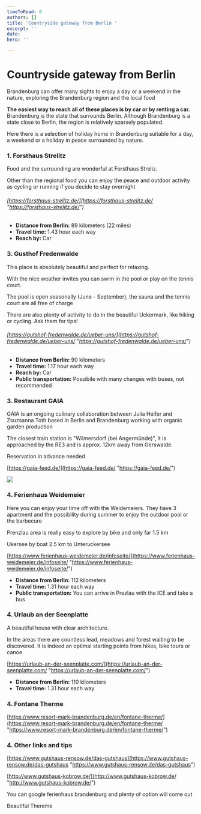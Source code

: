 ```yaml
---
timeToRead: 8
authors: []
title: 'Countryside gateway from Berlin '
excerpt: ''
date: 
hero: ''

---
```

# Countryside gateway from Berlin

Brandenburg can offer many sights to enjoy a day or a weekend in the nature, exploring the Brandenburg region and the local food

**The easiest way to reach all of these places is by car or by renting a car.** Brandenburg is the state that surrounds Berlin. Although Brandenburg is a state close to Berlin, the region is relatively sparsely populated.

Here there is a selection of holiday home in Brandenburg suitable for a day, a weekend or a holiday in peace surrounded by nature.

### 1. Forsthaus Strelitz

Food and the surrounding are wonderful at Forsthaus Streliz.

Other than the regional food you can enjoy the peace and outdoor activity as cycling or running if you decide to stay overnight

###### [https://forsthaus-strelitz.de/](https://forsthaus-strelitz.de/ "https://forsthaus-strelitz.de/")

* **Distance from Berlin:** 89 kilometers (22 miles)
* **Travel time:** 1.43 hour each way
* **Reach by:** Car

### 3. Gusthof Fredenwalde

This place is absolutely beautiful and perfect for relaxing.

With the nice weather invites you can swim in the pool or play on the tennis court.

The pool is open seasonally (June - September), the sauna and the tennis court are all free of charge

There are also plenty of activity to do in the beautiful Uckermark, like hiking or cycling. Ask them for tips!

###### [https://gutshof-fredenwalde.de/ueber-uns/](https://gutshof-fredenwalde.de/ueber-uns/ "https://gutshof-fredenwalde.de/ueber-uns/")

* **Distance from Berlin:** 90 kilometers
* **Travel time:** 1.17 hour each way
* **Reach by:** Car
* **Public transportation:** Possibile with many changes with buses, not recommended

### 3. Restaurant GAIA

GAIA is an ongoing culinary collaboration between Julia Heifer and Zsuzsanna Toth based in Berlin and Brandenburg working with organic garden production

The closest train station is "Wilmersdorf (bei Angermünde)", it is approached by the RE3 and is approx. 12km away from Gerswalde.

Reservation in advance needed

[https://gaia-feed.de/](https://gaia-feed.de/ "https://gaia-feed.de/")

![](/images/gaia_2_dontuse_option-1_in.jpg)

### 4. Ferienhaus Weidemeier

Here you can enjoy your time off with the Weidemeiers. They have 3 apartment and the possibility during summer to enjoy the outdoor pool or the barbecure

Prenzlau area is really easy to explore by bike and only far 1.5 km

Ukersee by boat 2.5 km to Unteruckersee

[https://www.ferienhaus-weidemeier.de/infoseite/](https://www.ferienhaus-weidemeier.de/infoseite/ "https://www.ferienhaus-weidemeier.de/infoseite/")

* **Distance from Berlin:** 112 kilometers
* **Travel time:** 1.31 hour each way
* **Public transportation:** You can arrive in Prezlau with the ICE and take a bus

### 4. Urlaub an der Seenplatte

A beautiful house with clear architecture.

In the areas there are countless lead, meadows and forest waiting to be discovered. It is indeed an optimal starting points from hikes, bike tours or canoe 

[https://urlaub-an-der-seenplatte.com/](https://urlaub-an-der-seenplatte.com/ "https://urlaub-an-der-seenplatte.com/")

* **Distance from Berlin:** 110 kilometers
* **Travel time:** 1.31 hour each way

### 4. Fontane Therme 

[https://www.resort-mark-brandenburg.de/en/fontane-therme/](https://www.resort-mark-brandenburg.de/en/fontane-therme/ "https://www.resort-mark-brandenburg.de/en/fontane-therme/")

### 4. Other links and tips 

[https://www.gutshaus-rensow.de/das-gutshaus](https://www.gutshaus-rensow.de/das-gutshaus "https://www.gutshaus-rensow.de/das-gutshaus")

[http://www.gutshaus-kobrow.de/](http://www.gutshaus-kobrow.de/ "http://www.gutshaus-kobrow.de/")

You can google ferienhaus brandenburg and plenty of option will come out 

Beautiful Thereme